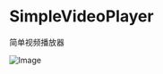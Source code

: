 # SimpleVideoPlayer
简单视频播放器

![Image](https://github.com/msilemsile/SimpleVideoPlayer/blob/master/demo1.png)
